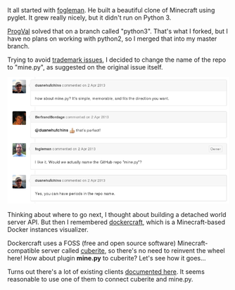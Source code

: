 It all started with [fogleman](https://github.com/fogleman/Minecraft). He built a beautiful clone of Minecraft using pyglet. It grew really nicely, but it didn't run on Python 3.

[ProgVal](https://github.com/ProgVal/Minecraft/tree/python3) solved that on a branch called "python3". That's what I forked, but I have no plans on working with python2, so I merged that into my master branch.

Trying to avoid [trademark issues](https://github.com/fogleman/Minecraft/issues/23), I decided to change the name of the repo to "mine.py", as suggested on the original issue itself.

![](issue23-TrademarkIssues.png)

Thinking about where to go next, I thought about building a detached world server API. But then I remembered [dockercraft](https://github.com/docker/dockercraft), which is a Minecraft-based Docker instances visualizer.

Dockercraft uses a FOSS (free and open source software) Minecraft-compatible server called [cuberite](http://cuberite.org/), so there's no need to reinvent the wheel here! How about plugin **mine.py** to cuberite? Let's see how it goes...

Turns out there's a lot of existing clients [documented here](http://wiki.vg/Client_List). It seems reasonable to use one of them to connect cuberite and mine.py.
